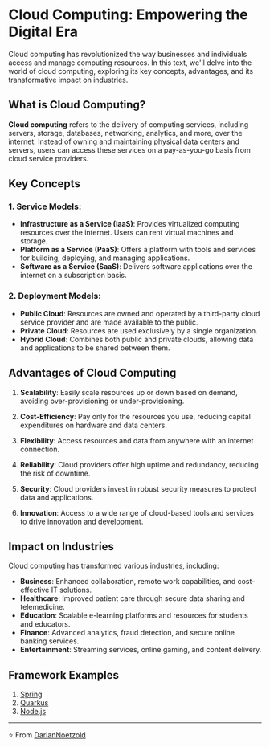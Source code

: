 # Cloud Computing: Empowering the Digital Era

Cloud computing has revolutionized the way businesses and individuals access and manage computing resources. In this text, we'll delve into the world of cloud computing, exploring its key concepts, advantages, and its transformative impact on industries.

## What is Cloud Computing?

**Cloud computing** refers to the delivery of computing services, including servers, storage, databases, networking, analytics, and more, over the internet. Instead of owning and maintaining physical data centers and servers, users can access these services on a pay-as-you-go basis from cloud service providers.

## Key Concepts

### 1. **Service Models**:
   - **Infrastructure as a Service (IaaS)**: Provides virtualized computing resources over the internet. Users can rent virtual machines and storage.
   - **Platform as a Service (PaaS)**: Offers a platform with tools and services for building, deploying, and managing applications.
   - **Software as a Service (SaaS)**: Delivers software applications over the internet on a subscription basis.

### 2. **Deployment Models**:
   - **Public Cloud**: Resources are owned and operated by a third-party cloud service provider and are made available to the public.
   - **Private Cloud**: Resources are used exclusively by a single organization.
   - **Hybrid Cloud**: Combines both public and private clouds, allowing data and applications to be shared between them.

## Advantages of Cloud Computing

1. **Scalability**: Easily scale resources up or down based on demand, avoiding over-provisioning or under-provisioning.

2. **Cost-Efficiency**: Pay only for the resources you use, reducing capital expenditures on hardware and data centers.

3. **Flexibility**: Access resources and data from anywhere with an internet connection.

4. **Reliability**: Cloud providers offer high uptime and redundancy, reducing the risk of downtime.

5. **Security**: Cloud providers invest in robust security measures to protect data and applications.

6. **Innovation**: Access to a wide range of cloud-based tools and services to drive innovation and development.

## Impact on Industries

Cloud computing has transformed various industries, including:
- **Business**: Enhanced collaboration, remote work capabilities, and cost-effective IT solutions.
- **Healthcare**: Improved patient care through secure data sharing and telemedicine.
- **Education**: Scalable e-learning platforms and resources for students and educators.
- **Finance**: Advanced analytics, fraud detection, and secure online banking services.
- **Entertainment**: Streaming services, online gaming, and content delivery.

## Framework Examples

1. [Spring](https://github.com/DarlanNoetzold/computer_science/tree/main/Cloud%20Computing/Spring)
2. [Quarkus](https://github.com/DarlanNoetzold/computer_science/tree/main/Cloud%20Computing/Quarkus)
3. [Node.js](https://github.com/DarlanNoetzold/computer_science/tree/main/Cloud%20Computing/Node.js)

---

⭐️ From [DarlanNoetzold](https://github.com/DarlanNoetzold)
